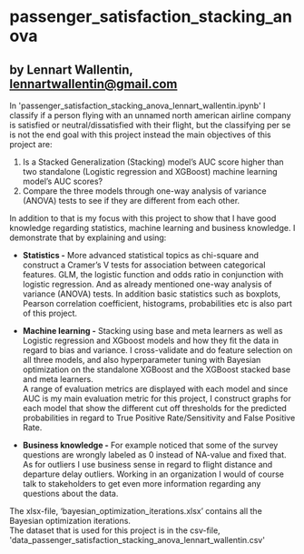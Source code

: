 # passenger_satisfaction_stacking_anova
## by Lennart Wallentin, lennartwallentin@gmail.com 
In 'passenger_satisfaction_stacking_anova_lennart_wallentin.ipynb' I classify if a person flying with an unnamed north american airline company is satisfied or neutral/dissatisfied with their flight, but the classifying per se is not the end goal with this project instead the main objectives of this project are:

1. Is a Stacked Generalization (Stacking) model’s AUC score higher than two standalone (Logistic regression and XGBoost) machine learning model’s AUC scores?
2. Compare the three models through one-way analysis of variance (ANOVA) tests to see if they are different from each other.

In addition to that is my focus with this project to show that I have good knowledge regarding statistics, machine learning and business knowledge. I demonstrate that by explaining and using:
* <b>Statistics -</b> More advanced statistical topics as chi-square and construct a Cramer’s V tests for association between categorical features. GLM, the logistic function and odds ratio in conjunction with logistic regression. And as already mentioned one-way analysis of variance (ANOVA) tests. In addition basic statistics such as boxplots, Pearson correlation coefficient, histograms, probabilities etc is also part of this project.  


* <b>Machine learning -</b> Stacking using base and meta learners as well as Logistic regression and XGboost models and how they fit the data in regard to bias and variance. I cross-validate and do feature selection on all three models, and also hyperparameter tuning with Bayesian optimization on the standalone XGBoost and the XGBoost stacked base and meta learners. <br>A range of evaluation metrics are displayed with each model and since AUC is my main evaluation metric for this project, I construct graphs for each model that show the different cut off thresholds for the predicted probabilities in regard to True Positive Rate/Sensitivity and False Positive Rate.</br>


* <b>Business knowledge -</b> For example noticed that some of the survey questions are wrongly labeled as 0 instead of NA-value and fixed that. As for outliers I use business sense in regard to flight distance and departure delay outliers. Working in an organization I would of course talk to stakeholders to get even more information regarding any questions about the data.

The xlsx-file, ‘bayesian_optimization_iterations.xlsx’ contains all the Bayesian optimization iterations.
<br>The dataset that is used for this project is in the csv-file, 'data_passenger_satisfaction_stacking_anova_lennart_wallentin.csv'</br>

